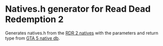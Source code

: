 # Natives.h generator for Read Dead Redemption 2
Generates natives.h from the [RDR 2 natives](https://unknownmodder.github.io/rdr3-native-db/) with the parameters and return type from [GTA 5 native db](http://www.dev-c.com/nativedb/).